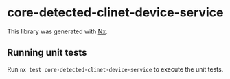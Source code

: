 # core-detected-clinet-device-service

This library was generated with [Nx](https://nx.dev).

## Running unit tests

Run `nx test core-detected-clinet-device-service` to execute the unit tests.
